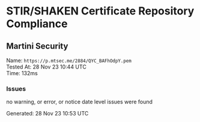 # STIR/SHAKEN Certificate Repository Compliance

## Martini Security

Name: `https://p.mtsec.me/2884/QYC_BAFhOdpY.pem`\
Tested At: 28 Nov 23 10:44 UTC\
Time: 132ms

### Issues

no warning, or error, or notice date level issues were found

Generated: 28 Nov 23 10:53 UTC